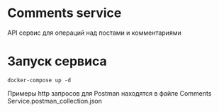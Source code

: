 # Comments service

API сервис для операций над постами и комментариями

# Запуск сервиса

`docker-compose up -d`

Примеры http запросов для Postman находятся в файле Comments Service.postman_collection.json
